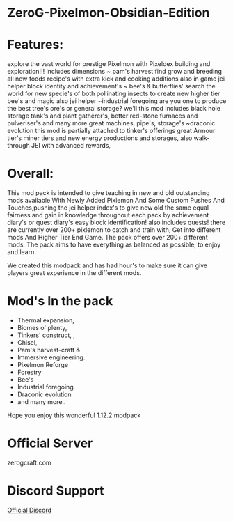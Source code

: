 # ZeroG-Pixelmon-Obsidian-Edition
# Features:
 
explore the vast world for prestige Pixelmon with Pixeldex building and exploration!!! includes dimensions 
~ pam's harvest find grow and breeding all new foods recipe's with extra kick and cooking additions also in game jei helper block identity and achievement's 
~ bee's & butterflies' search the world for new specie's of both pollinating insects to create new higher tier bee's and magic also jei helper 
~industrial foregoing are you one to produce the best tree's ore's or general storage? we'll this mod includes black hole storage tank's and plant gatherer's, better red-stone furnaces and pulveriser's and many more great machines, pipe's, storage's
~draconic evolution this mod is partially attached to tinker's offerings great Armour tier's miner tiers and new energy productions and storages, also walk-through JEI with advanced rewards,

# Overall:

This mod pack is intended to give teaching in new and old outstanding mods available With Newly Added Pixlemon And Some Custom Pushes And Touches,pushing the jei helper index's to give new old the same equal fairness and gain in knowledge throughout each pack by achievement diary's or quest diary's easy block identification! also includes 
quests! there are currently over 200+ pixlemon to catch and train with, Get into different mods And Higher Tier End Game.
The pack offers over 200+ different mods.
The pack aims to have everything as balanced as possible, to enjoy and learn.

We created this modpack and has had hour's to make sure it can give players great experience in the different mods.
 
# Mod's In the pack

* Thermal expansion,
* Biomes o' plenty,
* Tinkers' construct, ,
* Chisel,
* Pam's harvest-craft &
* Immersive engineering.
* Pixelmon Reforge
* Forestry
* Bee's
* Industrial foregoing
* Draconic evolution
* and many more..

Hope you enjoy this wonderful 1.12.2 modpack 

# Official Server
zerogcraft.com

# Discord Support
[Official Discord](https://discord.gg/aaXAX9z)
